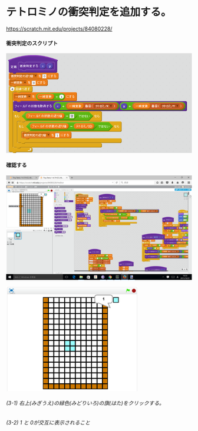 # テトロミノの衝突判定を追加する。

https://scratch.mit.edu/projects/84080228/

#### 衝突判定のスクリプト
![](s_c.png)

#### 確認する
![](s_m.png)

![](test.png)


###### (3-1) 右上(みぎうえ)の緑色(みどりいろ)の旗(はた)をクリックする。

###### (3-2) 1 と 0が交互に表示されること


